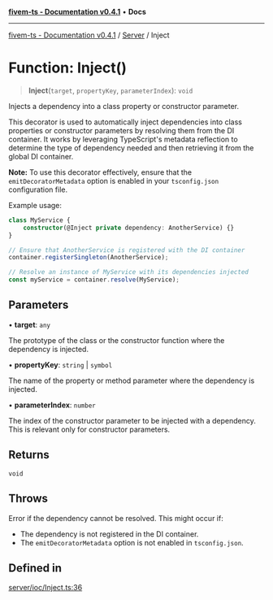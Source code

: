 [**fivem-ts - Documentation v0.4.1**](../../../README.md) • **Docs**

***

[fivem-ts - Documentation v0.4.1](../../../README.md) / [Server](../README.md) / Inject

# Function: Inject()

> **Inject**(`target`, `propertyKey`, `parameterIndex`): `void`

Injects a dependency into a class property or constructor parameter.

This decorator is used to automatically inject dependencies into class properties or constructor parameters
by resolving them from the DI container. It works by leveraging TypeScript's metadata reflection to determine
the type of dependency needed and then retrieving it from the global DI container.

**Note:** To use this decorator effectively, ensure that the `emitDecoratorMetadata` option is enabled in your
`tsconfig.json` configuration file.

Example usage:

```ts
class MyService {
    constructor(@Inject private dependency: AnotherService) {}
}

// Ensure that AnotherService is registered with the DI container
container.registerSingleton(AnotherService);

// Resolve an instance of MyService with its dependencies injected
const myService = container.resolve(MyService);
```

## Parameters

• **target**: `any`

The prototype of the class or the constructor function where the dependency is injected.

• **propertyKey**: `string` \| `symbol`

The name of the property or method parameter where the dependency is injected.

• **parameterIndex**: `number`

The index of the constructor parameter to be injected with a dependency. This is relevant only for constructor parameters.

## Returns

`void`

## Throws

Error if the dependency cannot be resolved. This might occur if:
- The dependency is not registered in the DI container.
- The `emitDecoratorMetadata` option is not enabled in `tsconfig.json`.

## Defined in

[server/ioc/Inject.ts:36](https://github.com/Purpose-Dev/fivem-ts/blob/main/src/server/ioc/Inject.ts#L36)

